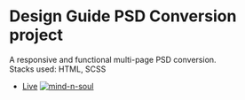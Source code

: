# Design Guide PSD Conversion project
A responsive and functional multi-page PSD conversion.  
Stacks used: HTML, SCSS
  
- [Live](https://mind-n-soul.netlify.app)
[![mind-n-soul](https://user-images.githubusercontent.com/49259243/133847799-37033a75-8c6b-47d4-b061-73f413c36a37.png)](https://mind-n-soul.netlify.app)
